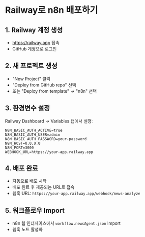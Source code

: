 # Railway로 n8n 배포하기

## 1. Railway 계정 생성
- https://railway.app 접속
- GitHub 계정으로 로그인

## 2. 새 프로젝트 생성
- "New Project" 클릭
- "Deploy from GitHub repo" 선택
- 또는 "Deploy from template" → "n8n" 선택

## 3. 환경변수 설정
Railway Dashboard → Variables 탭에서 설정:

```
N8N_BASIC_AUTH_ACTIVE=true
N8N_BASIC_AUTH_USER=admin
N8N_BASIC_AUTH_PASSWORD=your-password
N8N_HOST=0.0.0.0
N8N_PORT=3000
WEBHOOK_URL=https://your-app.railway.app
```

## 4. 배포 완료
- 자동으로 배포 시작
- 배포 완료 후 제공되는 URL로 접속
- 웹훅 URL: `https://your-app.railway.app/webhook/news-analyze`

## 5. 워크플로우 Import
- n8n 웹 인터페이스에서 `workflow.newsAgent.json` Import
- 웹훅 노드 활성화

